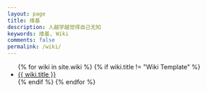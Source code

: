 ```yaml
---
layout: page
title: 维基
description: 人越学越觉得自己无知
keywords: 维基, Wiki
comments: false
permalink: /wiki/
---
```


<ul class="listing">
{% for wiki in site.wiki %}
{% if wiki.title != "Wiki Template" %}
<li class="listing-item"><a href="{{ site.url }}{{ wiki.url }}">{{ wiki.title }}</a></li>
{% endif %}
{% endfor %}
</ul>
